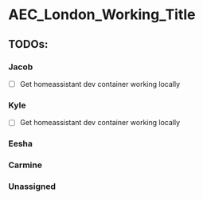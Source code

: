 # AEC_London_Working_Title

## TODOs:

### Jacob
- [ ] Get homeassistant dev container working locally

### Kyle

- [ ] Get homeassistant dev container working locally

### Eesha

### Carmine

### Unassigned  
